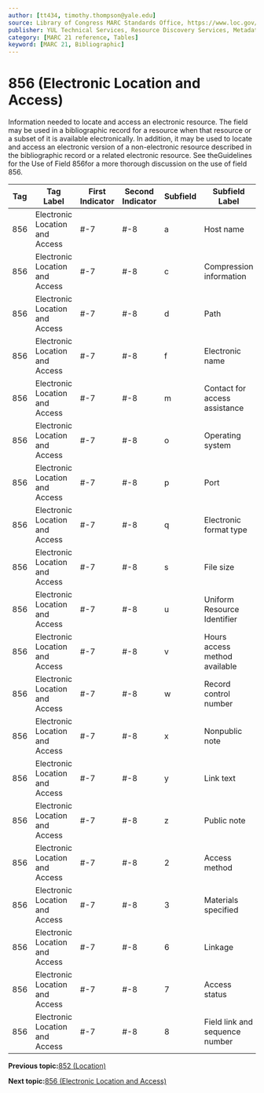 ```yaml
---
author: [tt434, timothy.thompson@yale.edu]
source: Library of Congress MARC Standards Office, https://www.loc.gov/marc/bibliographic/bd856.html
publisher: YUL Technical Services, Resource Discovery Services, Metadata Services Unit
category: [MARC 21 reference, Tables]
keyword: [MARC 21, Bibliographic]
---
```


# 856 \(Electronic Location and Access\)

Information needed to locate and access an electronic resource. The field may be used in a bibliographic record for a resource when that resource or a subset of it is available electronically. In addition, it may be used to locate and access an electronic version of a non-electronic resource described in the bibliographic record or a related electronic resource. See theGuidelines for the Use of Field 856for a more thorough discussion on the use of field 856.

|Tag|Tag Label|First Indicator|Second Indicator|Subfield|Subfield Label|Repeatable|
|---|---------|---------------|----------------|--------|--------------|----------|
|856|Electronic Location and Access|\#-7|\#-8|a|Host name|T|
|856|Electronic Location and Access|\#-7|\#-8|c|Compression information|T|
|856|Electronic Location and Access|\#-7|\#-8|d|Path|T|
|856|Electronic Location and Access|\#-7|\#-8|f|Electronic name|T|
|856|Electronic Location and Access|\#-7|\#-8|m|Contact for access assistance|T|
|856|Electronic Location and Access|\#-7|\#-8|o|Operating system|F|
|856|Electronic Location and Access|\#-7|\#-8|p|Port|F|
|856|Electronic Location and Access|\#-7|\#-8|q|Electronic format type|F|
|856|Electronic Location and Access|\#-7|\#-8|s|File size|T|
|856|Electronic Location and Access|\#-7|\#-8|u|Uniform Resource Identifier|T|
|856|Electronic Location and Access|\#-7|\#-8|v|Hours access method available|T|
|856|Electronic Location and Access|\#-7|\#-8|w|Record control number|T|
|856|Electronic Location and Access|\#-7|\#-8|x|Nonpublic note|T|
|856|Electronic Location and Access|\#-7|\#-8|y|Link text|T|
|856|Electronic Location and Access|\#-7|\#-8|z|Public note|T|
|856|Electronic Location and Access|\#-7|\#-8|2|Access method|F|
|856|Electronic Location and Access|\#-7|\#-8|3|Materials specified|F|
|856|Electronic Location and Access|\#-7|\#-8|6|Linkage|F|
|856|Electronic Location and Access|\#-7|\#-8|7|Access status|F|
|856|Electronic Location and Access|\#-7|\#-8|8|Field link and sequence number|T|

**Previous topic:**[852 \(Location\)](../tables/852_mfhd_table.md)

**Next topic:**[856 \(Electronic Location and Access\)](../tables/856_mfhd_table.md)

